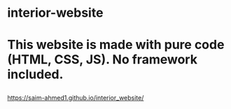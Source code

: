 # interior-website
# <p>This website is made with pure code (HTML, CSS, JS). No framework included.</p>
https://saim-ahmed1.github.io/interior_website/
